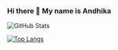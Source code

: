 ### Hi there 👋 My name is Andhika
![GitHub Stats](https://github-readme-stats.vercel.app/api?username=Maadelka&theme=radical)

[![Top Langs](https://github-readme-stats.vercel.app/api/top-langs/?username=Maadelka&layout=compact)](https://github.com/anuraghazra/github-readme-stats)

